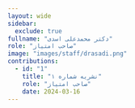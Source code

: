 ```yaml
---
layout: wide
sidebar:
  exclude: true
fullname: "دکتر محمدعلی اسدی"
role: "صاحب امتیاز"
image: "images/staff/drasadi.png"
contributions:
  - id: "1"
    title: "نشریه شماره ۱"
    role: "صاحب امتیاز"
    date: 2024-03-16
---
```

